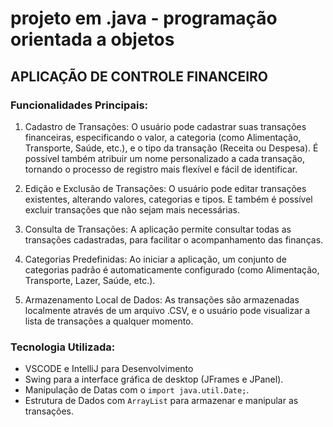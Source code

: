 # projeto em .java - programação orientada a objetos


## APLICAÇÃO DE CONTROLE FINANCEIRO


### Funcionalidades Principais:
1. Cadastro de Transações: O usuário pode cadastrar suas transações financeiras, especificando o valor, a categoria (como Alimentação, Transporte, Saúde, etc.), e o tipo da transação (Receita ou Despesa). É possível também atribuir um nome personalizado a cada transação, tornando o processo de registro mais flexível e fácil de identificar.

2. Edição e Exclusão de Transações: O usuário pode editar transações existentes, alterando valores, categorias e tipos. E também é possível excluir transações que não sejam mais necessárias.

3. Consulta de Transações: A aplicação permite consultar todas as transações cadastradas, para facilitar o acompanhamento das finanças.

4. Categorias Predefinidas: Ao iniciar a aplicação, um conjunto de categorias padrão é automaticamente configurado (como Alimentação, Transporte, Lazer, Saúde, etc.).

5. Armazenamento Local de Dados: As transações são armazenadas localmente através de um arquivo .CSV, e o usuário pode visualizar a lista de transações a qualquer momento.

### Tecnologia Utilizada:
- VSCODE e IntelliJ para Desenvolvimento
- Swing para a interface gráfica de desktop (JFrames e JPanel).
- Manipulação de Datas com o ```import java.util.Date;```.
- Estrutura de Dados com ```ArrayList``` para armazenar e manipular as transações.
 
